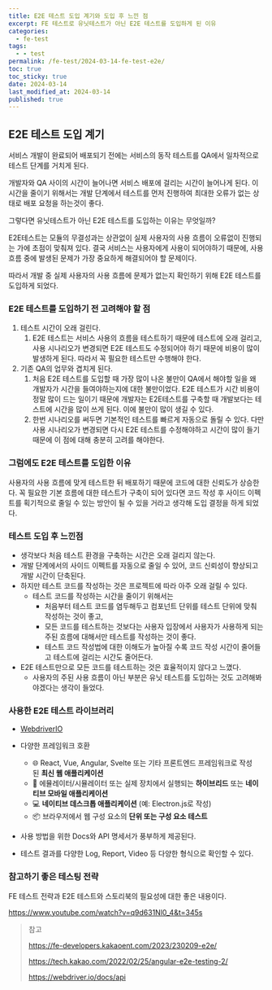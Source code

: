 ```yaml
---
title: E2E 테스트 도입 계기와 도입 후 느낀 점
excerpt: FE 테스트로 유닛테스트가 아닌 E2E 테스트를 도입하게 된 이유
categories:
  - fe-test
tags:
  - - test
permalink: /fe-test/2024-03-14-fe-test-e2e/
toc: true
toc_sticky: true
date: 2024-03-14
last_modified_at: 2024-03-14
published: true
---
```


## E2E 테스트 도입 계기

서비스 개발이 완료되어 배포되기 전에는 서비스의 동작 테스트를 QA에서 일차적으로 테스트 단계를 거치게 된다.

개발자와 QA 사이의 시간이 늘어나면 서비스 배포에 걸리는 시간이 늘어나게 된다. 이 시간을 줄이기 위해서는 개발 단계에서 테스트를 먼저 진행하여 최대한 오류가 없는 상태로 배포 요청을 하는것이 좋다.

그렇다면 유닛테스트가 아닌 E2E 테스트를 도입하는 이유는 무엇일까?

E2E테스트는 모듈의 무결성과는 상관없이 실제 사용자의 사용 흐름이 오류없이 진행되는 가에 초점이 맞춰져 있다. 결국 서비스는 사용자에게 사용이 되어야하기 때문에, 사용 흐름 중에 발생된 문제가 가장 중요하게 해결되어야 할 문제이다.

따라서 개발 중 실제 사용자의 사용 흐름에 문제가 없는지 확인하기 위해 E2E 테스트를 도입하게 되었다.

### E2E 테스트를 도입하기 전 고려해야 할 점

1. 테스트 시간이 오래 걸린다.
   1. E2E 테스트는 서비스 사용의 흐름을 테스트하기 때문에 테스트에 오래 걸리고, 사용 시나리오가 변경되면 E2E 테스트도 수정되어야 하기 때문에 비용이 많이 발생하게 된다. 따라서 꼭 필요한 테스트만 수행해야 한다.
2. 기존 QA의 업무와 겹치게 된다.
   1. 처음 E2E 테스트를 도입할 때 가장 많이 나온 불만이 QA에서 해야할 일을 왜 개발자가 시간을 들여야하는지에 대한 불만이었다. E2E 테스트가 시간 비용이 정말 많이 드는 일이기 때문에 개발자는 E2E테스트를 구축할 때 개발보다는 테스트에 시간을 많이 쓰게 된다. 이에 불만이 많이 생길 수 있다.
   2. 한번 시나리오를 써두면 기본적인 테스트를 빠르게 자동으로 돌릴 수 있다. 다만 사용 시나리오가 변경되면 다시 E2E 테스트를 수정해야하고 시간이 많이 들기때문에 이 점에 대해 충분히 고려를 해야한다.

### 그럼에도 E2E 테스트를 도입한 이유

사용자의 사용 흐름에 맞게 테스트한 뒤 배포하기 때문에 코드에 대한 신뢰도가 상승한다. 꼭 필요한 기본 흐름에 대한 테스트가 구축이 되어 있다면 코드 작성 후 사이드 이펙트를 획기적으로 줄일 수 있는 방안이 될 수 있을 거라고 생각해 도입 결정을 하게 되었다.

### 테스트 도입 후 느낀점

- 생각보다 처음 테스트 환경을 구축하는 시간은 오래 걸리지 않는다.
- 개발 단계에서의 사이드 이펙트를 자동으로 줄일 수 있어, 코드 신뢰성이 향상되고 개발 시간이 단축된다.
- 하지만 테스트 코드를 작성하는 것은 프로젝트에 따라 아주 오래 걸릴 수 있다.
  - 테스트 코드를 작성하는 시간을 줄이기 위해서는
    - 처음부터 테스트 코드를 염두해두고 컴포넌트 단위를 테스트 단위에 맞춰 작성하는 것이 좋고,
    - 모든 코드를 테스트하는 것보다는 사용자 입장에서 사용자가 사용하게 되는 주된 흐름에 대해서만 테스트를 작성하는 것이 좋다.
    - 테스트 코드 작성법에 대한 이해도가 높아질 수록 코드 작성 시간이 줄어들고 테스트에 걸리는 시간도 줄어든다.
- E2E 테스트만으로 모든 코드를 테스트하는 것은 효율적이지 않다고 느꼈다.
  - 사용자의 주된 사용 흐름이 아닌 부분은 유닛 테스트를 도입하는 것도 고려해봐야겠다는 생각이 들었다.

### 사용한 E2E 테스트 라이브러리

- [WebdriverIO](https://webdriver.io/docs/why-webdriverio)

- 다양한 프레임워크 호환
  - 🌐 React, Vue, Angular, Svelte 또는 기타 프론트엔드 프레임워크로 작성된 **최신 웹 애플리케이션**
  - 📱 에뮬레이터/시뮬레이터 또는 실제 장치에서 실행되는 **하이브리드** 또는 **네이티브 모바일 애플리케이션**
  - 💻 **네이티브 데스크톱 애플리케이션** (예: Electron.js로 작성)
  - 📦 브라우저에서 웹 구성 요소의 **단위 또는 구성 요소 테스트**
- 사용 방법을 위한 Docs와 API 명세서가 풍부하게 제공된다.
- 테스트 결과를 다양한 Log, Report, Video 등 다양한 형식으로 확인할 수 있다.

### 참고하기 좋은 테스팅 전략

FE 테스트 전략과 E2E 테스트와 스토리북의 필요성에 대한 좋은 내용이다.

https://www.youtube.com/watch?v=q9d631Nl0_4&t=345s

> 참고
>
> https://fe-developers.kakaoent.com/2023/230209-e2e/
>
> https://tech.kakao.com/2022/02/25/angular-e2e-testing-2/
>
> https://webdriver.io/docs/api
